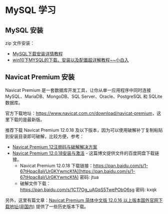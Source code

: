 # MySQL 学习

## MySQL 安装

zip 文件安装：

- [MySQL下载安装详情教程](<https://blog.csdn.net/qq_41307443/article/details/79839558>)
- [win10下MYSQL的下载、安装以及配置超详解教程~~小白入](<https://blog.csdn.net/m0_37788308/article/details/79965378>)





## Navicat Premium 安装

Navicat Premium 是一套数据库开发工具，让你从单一应用程序中同时连接 MySQL、MariaDB、MongoDB、SQL Server、Oracle、PostgreSQL 和 SQLite 数据库。

官方下载地址：<https://www.navicat.com.cn/download/navicat-premium>，这里下载的是最新版。

推荐下载 Navicat Premium 12.0.18 及以下版本，因为可以使用破解补丁复制粘贴到安装目录即可破解，比较方便，参考：

- [Navicat Premium 12注册码与破解解决方案](<https://blog.csdn.net/weixin_40845165/article/details/84076958>)
- [Navicat Premium 12.0.18安装与激活](<https://my.oschina.net/u/3748353/blog/1647998>) - 这篇博文提供文件的百度网盘下载链接。
  -  Navicat Premium 12.0.18 下载链接：https://pan.baidu.com/s/1-67tHpac8aVUrGKYwmcKfA](https://pan.baidu.com/s/1-67tHpac8aVUrGKYwmcKfA) 密码: jtua
  - 破解文件下载：<https://pan.baidu.com/s/1CT7Og_uAGqS5TwePObO6sg> 密码: kxqk

另外，这里有篇文章：[Navicat Premium 简体中文版 12.0.16 以上版本国外官网下载地址(非国内)](https://www.cnblogs.com/VAllen/p/Navicat-Premium-Download.html) 提供了一些历史版本下载。



